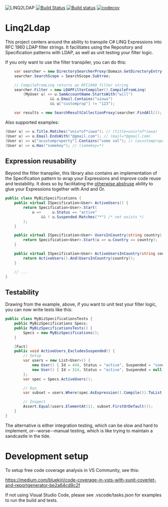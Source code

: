 ![LINQ2LDAP][banner]
[![Build Status][travisimg]][travislink]
[![Build status][appveyorimg]][appveyorlink]
[![codecov][codecovimg]][codecovlink]

# Linq2Ldap

This project centers around the ability to transpile C# LINQ Expressions into RFC 1960 LDAP filter strings.
It facilitates using the Repository and Specification patterns with LDAP, as well as unit testing your filter
logic.

If you only want to use the filter transpiler, you can do this:

```c#
    var searcher = new DirectorySearcherProxy(Domain.GetDirectoryEntry());
    searcher.SearchScope = SearchScope.Subtree;

    // CompileFromLinq returns an RFC1960 filter string
    searcher.Filter = new LDAPFilterCompiler().CompileFromLinq(
        (MyUser u) => u.SamAccountName.StartsWith("will")
                    && u.Email.Contains("uiowa")
                    && u["customprop"] != "123");

    var results = new SearchResultCollectionProxy(searcher.FindAll());
```

Also supported examples:

```c#
(User u) => u.Title.Matches("univ*of*iowa"); // (title=univ*of*iowa)
(User u) => u.Email.EndsWith("@gmail.com"); // (mail=*@gmail.com)
(User u) => u["acustomproperty"].Contains("some val"); // (acustomproperty=some val)
(User u) => u.Has("somekey"); // (somekey=*)
```

## Expression reusability

Beyond the filter transpiler, this library also contains an implementation of the Specification pattern
to wrap your Expressions and improve code reuse and testability. It does so by facilitating the
[otherwise abstruse][1] ability to glue your Expressions together with And and Or.

```csharp
public class MyBizSpecifications {
    public virtual ISpecification<User> ActiveUsers() {
        return Specification<User>.Start(
            u =>     u.Status == "active"
                && ! u.Suspended.Matches("*") /* not exists */
        );
    }

    public virtual ISpecification<User> UsersInCountry(string country) {
        return Specification<User>.Start(u => u.Country == country);
    }

    public virtual ISpecification<User> ActiveUsersInCountry(string country) {
        return ActiveUsers().And(UsersInCountry(country));
    }

    // ...
}
```

## Testability

Drawing from the example, above, if you want to unit test your filter logic, you can now write tests like this:

```csharp
public class MyBizSpecificationsTests {
    public MyBizSpecifications Specs;
    public MyBizSpecificationsTests() {
        Specs = new MyBizSpecifications();
    }

    [Fact]
    public void ActiveUsers_ExcludesSuspended() {
        // Setup
        var users = new List<User>() {
            new User() { Id = 444, Status = "active", Suspended = "some reason" },
            new User() { Id = 314, Status = "active", Suspended = null }
        };
        var spec = Specs.ActiveUsers();

        // Run
        var subset = users.Where(spec.AsExpression().Compile()).ToList();

        // Inspect
        Assert.Equal(users.ElementAt(1), subset.FirstOrDefault());
    }
}
```

The alternative is either integration testing, which can be slow and hard to implement, or--worse--manual testing,
which is like trying to maintain a sandcastle in the tide.

# Development setup

To setup free code coverage analysis in VS Community, see this:

https://medium.com/bluekiri/code-coverage-in-vsts-with-xunit-coverlet-and-reportgenerator-be2a64cd9c2f

If not using Visual Studio Code, please see .vscode/tasks.json for examples to run the build and tests.

[banner]: https://github.com/cdibbs/linq2ldap/blob/master/resources/header.svg "The only way to discover the limits of the possible is to go beyond them into the impossible. - Arthur C. Clarke"
[1]: https://github.com/cdibbs/linq2ldap/blob/master/Linq2Ldap/Specification.cs#L42
[travisimg]: https://travis-ci.org/cdibbs/linq2ldap.svg?branch=master
[travislink]: https://travis-ci.org/cdibbs/linq2ldap
[appveyorimg]: https://ci.appveyor.com/api/projects/status/i8u7bshsqw63wj7e?svg=true
[appveyorlink]: https://ci.appveyor.com/project/cdibbs/linq2ldap
[codecovimg]: https://codecov.io/gh/cdibbs/linq2ldap/branch/master/graph/badge.svg
[codecovlink]: https://codecov.io/gh/cdibbs/linq2ldap
